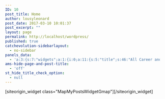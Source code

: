 ```yaml
---
ID: 10
post_title: Home
author: lousyleonard
post_date: 2017-03-10 10:01:37
post_excerpt: ""
layout: page
permalink: http://localhost/wordpress/
published: true
catchevolution-sidebarlayout:
  - no-sidebar
panels_data:
  - 'a:3:{s:7:"widgets";a:1:{i:0;a:11:{s:5:"title";s:46:"All Career and Apprenticeship Opportunities...";s:6:"region";s:4:"auto";s:8:"taxonomy";s:8:"post_tag";s:6:"parent";s:0:"";s:7:"maptype";s:7:"roadmap";s:14:"maptypecontrol";s:4:"true";s:10:"infowindow";s:4:"true";s:6:"target";s:5:"_self";s:5:"width";i:1000;s:6:"height";i:600;s:11:"panels_info";a:6:{s:5:"class";s:20:"MapMyPostsWidgetGmap";s:4:"grid";i:0;s:4:"cell";i:0;s:2:"id";i:0;s:9:"widget_id";s:36:"b7f8a150-0b33-438f-b484-9f5f84bac939";s:5:"style";a:2:{s:27:"background_image_attachment";b:0;s:18:"background_display";s:4:"tile";}}}}s:5:"grids";a:1:{i:0;a:2:{s:5:"cells";i:1;s:5:"style";a:0:{}}}s:10:"grid_cells";a:1:{i:0;a:4:{s:4:"grid";i:0;s:5:"index";i:0;s:6:"weight";i:1;s:5:"style";a:0:{}}}}'
ams-hide-page-and-post-title:
  - 'off'
st_hide_title_check_option:
  - null
---
```

<div id="pl-10"  class="panel-layout" ><div id="pg-10-0"  class="panel-grid panel-no-style" ><div id="pgc-10-0-0"  class="panel-grid-cell"  data-weight="1" ><div id="panel-10-0-0-0" class="so-panel widget widget_mapmypostswidgetgmap widget_mmp_gmap panel-first-child panel-last-child" data-index="0" data-style="{&quot;background_image_attachment&quot;:false,&quot;background_display&quot;:&quot;tile&quot;}" >[siteorigin_widget class="MapMyPostsWidgetGmap"]<input type="hidden" value="{&quot;instance&quot;:{&quot;title&quot;:&quot;All Career and Apprenticeship Opportunities...&quot;,&quot;region&quot;:&quot;auto&quot;,&quot;taxonomy&quot;:&quot;post_tag&quot;,&quot;parent&quot;:&quot;&quot;,&quot;maptype&quot;:&quot;roadmap&quot;,&quot;maptypecontrol&quot;:&quot;true&quot;,&quot;infowindow&quot;:&quot;true&quot;,&quot;target&quot;:&quot;_self&quot;,&quot;width&quot;:1000,&quot;height&quot;:600},&quot;args&quot;:{&quot;before_widget&quot;:&quot;&lt;div id=\&quot;panel-10-0-0-0\&quot; class=\&quot;so-panel widget widget_mapmypostswidgetgmap widget_mmp_gmap panel-first-child panel-last-child\&quot; data-index=\&quot;0\&quot; data-style=\&quot;{&amp;quot;background_image_attachment&amp;quot;:false,&amp;quot;background_display&amp;quot;:&amp;quot;tile&amp;quot;}\&quot; &gt;&quot;,&quot;after_widget&quot;:&quot;&lt;\/div&gt;&quot;,&quot;before_title&quot;:&quot;&lt;h3 class=\&quot;widget-title\&quot;&gt;&quot;,&quot;after_title&quot;:&quot;&lt;\/h3&gt;&quot;,&quot;widget_id&quot;:&quot;widget-0-0-0&quot;}}" />[/siteorigin_widget]</div></div></div></div>